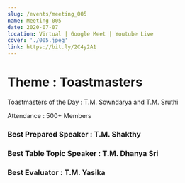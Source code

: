 ```yaml
---
slug: /events/meeting_005
name: Meeting 005
date: 2020-07-07
location: Virtual | Google Meet | Youtube Live
cover: './005.jpeg'
link: https://bit.ly/2C4y2A1
--- 
```


# Theme : Toastmasters

Toastmasters of the Day : T.M. Sowndarya and T.M. Sruthi

Attendance : 500+ Members

### Best Prepared Speaker : T.M. Shakthy
### Best Table Topic Speaker : T.M. Dhanya Sri
### Best Evaluator : T.M. Yasika